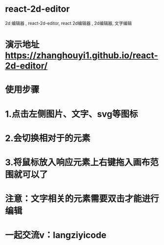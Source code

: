 # react-2d-editor
2d 编辑器 , react-2d-editor, react 2d编辑器 , 2d编辑器, 文字编辑
# 演示地址 https://zhanghouyi1.github.io/react-2d-editor/

# 使用步骤
# 1.点击左侧图片、文字、svg等图标
# 2.会切换相对于的元素
# 3.将鼠标放入响应元素上右键拖入画布范围就可以了

# 注意：文字相关的元素需要双击才能进行编辑


# 一起交流v：langziyicode